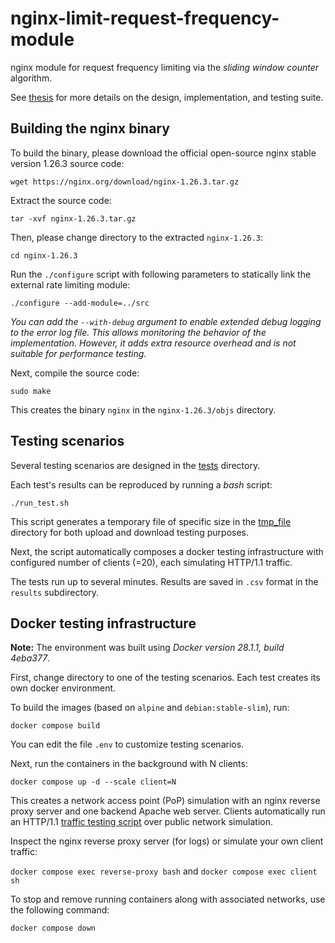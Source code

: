 # nginx-limit-request-frequency-module

nginx module for request frequency limiting via the *sliding window counter* algorithm.

See [thesis](docs/thesis.pdf) for more details on the design, implementation, and testing suite.

## Building the nginx binary

To build the binary, please download the official open-source nginx stable version 1.26.3 source code:

`wget https://nginx.org/download/nginx-1.26.3.tar.gz`

Extract the source code:

`tar -xvf nginx-1.26.3.tar.gz`

Then, please change directory to the extracted `nginx-1.26.3`:

`cd nginx-1.26.3`

Run the `./configure` script with following parameters to statically link the external rate limiting module:

`./configure --add-module=../src`

*You can add the `--with-debug` argument to enable extended debug logging to the error log file. This allows monitoring the behavior of the implementation. However, it adds extra resource overhead and is not suitable for performance testing.*

Next, compile the source code:

`sudo make`

This creates the binary `nginx` in the `nginx-1.26.3/objs` directory.


## Testing scenarios

Several testing scenarios are designed in the [tests](./tests) directory.

Each test's results can be reproduced by running a *bash* script:

`./run_test.sh`

This script generates a temporary file of specific size in the [tmp_file](./docker/tmp_file) directory for both upload and download testing purposes.

Next, the script automatically composes a docker testing infrastructure with configured number of clients (=20), each simulating HTTP/1.1 traffic.

The tests run up to several minutes. Results are saved in `.csv` format in the `results` subdirectory.


## Docker testing infrastructure

**Note:** The environment was built using *Docker version 28.1.1, build 4eba377*.

First, change directory to one of the testing scenarios. Each test creates its own docker environment.

To build the images (based on `alpine` and `debian:stable-slim`), run:

`docker compose build`

You can edit the file `.env` to customize testing scenarios.

Next, run the containers in the background with N clients:

`docker compose up -d --scale client=N`

This creates a network access point (PoP) simulation with an nginx reverse proxy server and one backend Apache web server. Clients automatically run an HTTP/1.1 [traffic testing script](./docker/client/client_traffic_test.sh) over public network simulation.

Inspect the nginx reverse proxy server (for logs) or simulate your own client traffic:

`docker compose exec reverse-proxy bash` and `docker compose exec client sh`

To stop and remove running containers along with associated networks, use the following command:

`docker compose down`